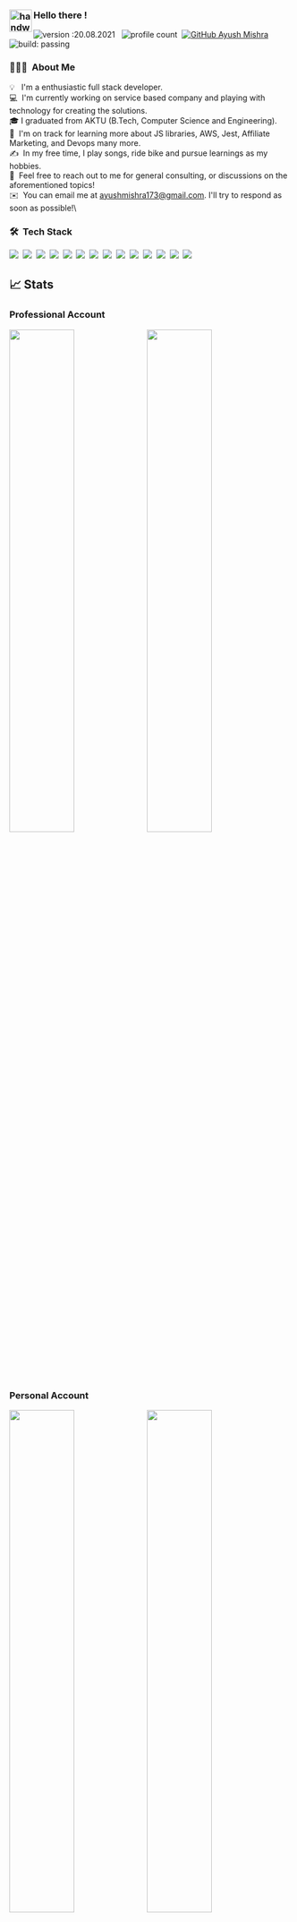 <!-- ![](https://komarev.com/ghpvc/?username=ayushmi173&color=dc143c)
<!--
![Ayush's GitHub stats](https://github-readme-stats.vercel.app/api?username=ayushmi173&show_icons=true&theme=radical)

[![Top Langs](https://github-readme-stats.vercel.app/api/top-langs/?username=ayushmi173)](https://github.com/ayushmi173/github-readme-stats) -->

### <img alt="handwavegif" src="https://user-images.githubusercontent.com/39513876/112366216-8cfe7400-8cfe-11eb-8116-7d3dbae20e97.gif" width='40' align="left"/> Hello there !

![version :20.08.2021](https://img.shields.io/badge/version-20.08.2021-informational) &nbsp;
![profile count](https://komarev.com/ghpvc/?username=ayushmi173&color=red)&nbsp;
[![GitHub Ayush Mishra](https://img.shields.io/github/followers/ayushmi173?label=follow&style=social)](https://github.com/ayushmi173)&nbsp;
![build: passing](https://img.shields.io/badge/build-passing-success)

### 👨🏻‍💻 &nbsp;About Me

💡 &nbsp; I'm a enthusiastic full stack developer.\
💻 &nbsp;I'm currently working on service based company and playing with technology for creating the solutions.\
🎓&nbsp;I graduated from AKTU (B.Tech, Computer Science and Engineering).\
🌱 &nbsp;I'm on track for learning more about JS libraries, AWS, Jest, Affiliate Marketing, and Devops many more.\
✍️ &nbsp;In my free time, I play songs, ride bike and pursue learnings as my hobbies.\
💬 &nbsp;Feel free to reach out to me for general consulting, or discussions on the aforementioned topics!\
✉️ &nbsp;You can email me at ayushmishra173@gmail.com. I'll try to respond as soon as possible!\

<!-- 📄 &nbsp;You can check my [Resume](link) for more details about work experience. -->

### 🛠 &nbsp;Tech Stack

![](https://img.shields.io/badge/next.js-000000?style=for-the-badge&logo=nextdotjs&logoColor=white)&nbsp;
![](https://img.shields.io/badge/nestjs-E0234E?style=for-the-badge&logo=nestjs&logoColor=white)&nbsp;
![](https://img.shields.io/badge/Node.js-339933?style=for-the-badge&logo=nodedotjs&logoColor=white)&nbsp;
![](https://img.shields.io/badge/React-20232A?style=for-the-badge&logo=react&logoColor=61DAFB)&nbsp;
![](https://img.shields.io/badge/HTML5-E34F26?style=for-the-badge&logo=html5&logoColor=white)&nbsp;
![](https://img.shields.io/badge/CSS3-1572B6?style=for-the-badge&logo=css3&logoColor=white)&nbsp;
![](https://img.shields.io/badge/TypeScript-007ACC?style=for-the-badge&logo=typescript&logoColor=white)&nbsp;
![](https://img.shields.io/badge/Express.js-000000?style=for-the-badge&logo=express&logoColor=white)&nbsp;
![](https://img.shields.io/badge/Redux-593D88?style=for-the-badge&logo=redux&logoColor=white)&nbsp;
![](https://img.shields.io/badge/Tailwind_CSS-38B2AC?style=for-the-badge&logo=tailwind-css&logoColor=white)&nbsp;
![](https://img.shields.io/badge/JavaScript-323330?style=for-the-badge&logo=javascript&logoColor=F7DF1E)&nbsp;
![](https://img.shields.io/badge/MongoDB-4EA94B?style=for-the-badge&logo=mongodb&logoColor=white)&nbsp;
![](https://img.shields.io/badge/PostgreSQL-316192?style=for-the-badge&logo=postgresql&logoColor=white)&nbsp;
![](https://img.shields.io/badge/GitHub-100000?style=for-the-badge&logo=github&logoColor=white)&nbsp;

## 📈 Stats

<p align="center">



<h3>Professional Account</h3>
 <img width="48%" src="https://github-readme-stats.vercel.app/api?username=ayush-mishra-in&show_icons=true&theme=tokyonight" />
  <img width="48%" src="https://github-readme-streak-stats.herokuapp.com/?user=ayush-mishra-in&theme=tokyonight" />
  </br>
  
  <h3>Personal Account</h3>
  <img width="48%" src="https://github-readme-stats.vercel.app/api?username=ayushmi173&show_icons=true&theme=tokyonight" />
  <img width="48%" src="https://github-readme-streak-stats.herokuapp.com/?user=ayushmi173&theme=tokyonight" />
</p>
 
### 📫 &nbsp; How to reach me:

<a href="https://www.linkedin.com/in/ayush-mishra-466092119/"><img alt="LinkedIn" src="https://img.shields.io/badge/linkedin%20-%230077B5.svg?&style=flat&logo=linkedin&logoColor=white"/></a> &nbsp;
<a href="mailto:ayushmishra173@gmail.com"><img alt="Gmail" src="https://img.shields.io/badge/Gmail-D14836?style=flat&logo=gmail&logoColor=white" /></a> &nbsp;
<a href="https://www.instagram.com/_ayush.mishraa_/"><img src="https://img.shields.io/badge/-@ayush_mishra_knp_-E4405F?style=flat&logo=Instagram&logoColor=white"/></a> &nbsp;
